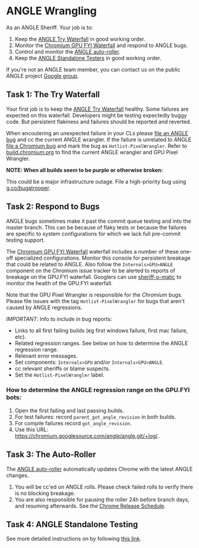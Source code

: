 # ANGLE Wrangling

As an ANGLE Sheriff. Your job is to:

 1. Keep the [ANGLE Try Waterfall](https://ci.chromium.org/p/chromium/g/angle.try/builders) in good working order.
 1. Monitor the [Chromium GPU FYI Waterfall](https://ci.chromium.org/p/chromium/g/chromium.gpu.fyi/console) and respond to ANGLE bugs.
 1. Control and monitor the [ANGLE auto-roller](https://autoroll.skia.org/r/angle-chromium-autoroll).
 1. Keep the [ANGLE Standalone Testers](README.md) in good working order.

If you're not an ANGLE team member, you can contact us on the public ANGLE project [Google group](https://groups.google.com/forum/#!forum/angleproject).

## Task 1: The Try Waterfall

Your first job is to keep the
[ANGLE Try Waterfall](https://ci.chromium.org/p/chromium/g/angle.try/builders) healthy.
Some failures are expected on this waterfall. Developers might be testing
expectedly buggy code. But persistent flakiness and failures should be
reported and reverted.

When encoutering an unexpected failure in your CLs please
[file an ANGLE bug](http://anglebug.com/new) and cc the current ANGLE wrangler. If the
failure is unrelated to ANGLE [file a Chromium bug](http://crbug.com/new) and
mark the bug as `Hotlist-PixelWrangler`. Refer to
[build.chromium.org](https://ci.chromium.org/p/chromium/g/main/console) to
find the current ANGLE wrangler and GPU Pixel Wrangler.

**NOTE: When all builds seem to be purple or otherwise broken:**

This could be a major infrastructure outage. File a high-priority bug using [g.co/bugatrooper](http://g.co/bugatrooper).

## Task 2: Respond to Bugs

ANGLE bugs sometimes make it past the commit queue testing and into the master
branch. This can be because of flaky tests or because the failures are
specific to system configurations for which we lack full pre-commit testing
support.

The [Chromium GPU FYI Waterfall](https://ci.chromium.org/p/chromium/g/chromium.gpu.fyi/console)
waterfall includes a number of these one-off specialized configurations.
Monitor this console for persistent breakage that could be related to ANGLE.
Also follow the `Internals>GPU>ANGLE` component on the Chromium issue tracker
to be alerted to reports of breakage on the GPU.FYI waterfall. Googlers can use [sheriff-o-matic](https://sheriff-o-matic.appspot.com/chromium.gpu.fyi) to monitor the health of the GPU.FYI waterfall.

Note that the GPU Pixel Wrangler is responsible for the *Chromium* bugs.
Please file issues with the tag `Hotlist-PixelWrangler` for bugs that aren't
caused by ANGLE regressions.

*IMPORTANT*: Info to include in bug reports:

 * Links to all first failing builds (eg first windows failure, first mac failure, etc).
 * Related regression ranges. See below on how to determine the ANGLE regression range.
 * Relevant error messages.
 * Set components: `Internals>GPU` and/or `Internals>GPU>ANGLE`.
 * cc relevant sheriffs or blame suspects.
 * Set the `Hotlist-PixelWrangler` label.

### How to determine the ANGLE regression range on the GPU.FYI bots:

 1. Open the first failing and last passing builds.
 1. For test failures: record `parent_got_angle_revision` in both builds.
 1. For compile failures record `got_angle_revision`.
 1. Use this URL: https://chromium.googlesource.com/angle/angle.git/+log/<last good revision>..<first bad revision>

## Task 3: The Auto-Roller

The [ANGLE auto-roller](https://autoroll.skia.org/r/angle-chromium-autoroll) automatically updates Chrome with the latest ANGLE changes.

 1. You will be cc'ed on ANGLE rolls. Please check failed rolls to verify there is no blocking breakage.
 1. You are also responsible for pausing the roller 24h before branch days, and resuming afterwards. See the [Chrome Release Schedule](https://chromiumdash.appspot.com/schedule).

## Task 4: ANGLE Standalone Testing

See more detailed instructions on by following [this link](README.md).
